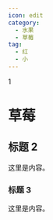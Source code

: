 ```yaml
---
icon: edit
category:
  - 水果
  - 草莓
tag:
  - 红
  - 小
---
```

1
# 草莓

## 标题 2

这里是内容。

### 标题 3

这里是内容。

